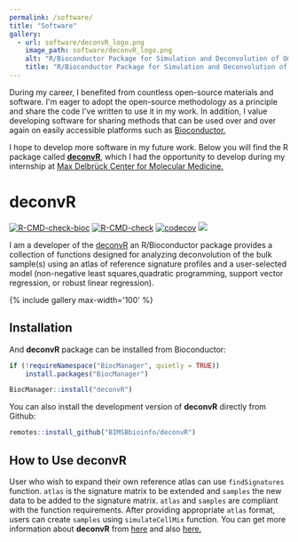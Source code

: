 ```yaml
---
permalink: /software/
title: "Software"
gallery:
  - url: software/deconvR_logo.png
    image_path: software/deconvR_logo.png
    alt: "R/Bioconductor Package for Simulation and Deconvolution of Omic Profiles"
    title: "R/Bioconductor Package for Simulation and Deconvolution of Omic Profiles"
---
```


During my career, I benefited from countless open-source materials and software.
I'm eager to adopt the open-source methodology as a principle and share the code
I've written to use it in my work. In addition, I value developing software for
sharing methods that can be used over and over again on easily accessible
platforms such as [Bioconductor.](https://www.bioconductor.org/)

I hope to develop more software in my future work. Below you will find the R package called [**deconvR**](https://bioconductor.org/packages/release/bioc/html/deconvR.html), which I had the opportunity to develop during my internship at [Max Delbrück Center for Molecular Medicine.](https://www.mdc-berlin.de/)

# deconvR

[![R-CMD-check-bioc](https://github.com/BIMSBbioinfo/deconvR/actions/workflows/check-bioc.yml/badge.svg)](https://github.com/BIMSBbioinfo/deconvR/actions/workflows/check-bioc.yml)
[![R-CMD-check](https://github.com/BIMSBbioinfo/deconvR/actions/workflows/R-CMD-check.yaml/badge.svg)](https://github.com/BIMSBbioinfo/deconvR/actions/workflows/R-CMD-check.yaml)
[![codecov](https://codecov.io/gh/BIMSBbioinfo/deconvR/branch/master/graph/badge.svg?token=F86XU6BI9S)](https://codecov.io/gh/BIMSBbioinfo/deconvR)
[![](https://img.shields.io/badge/release%20version-1.0.1-green.svg)](https://www.bioconductor.org/packages/deconvR)

<!-- badges: start -->
<!-- badges: end -->

I am a developer of the [deconvR](https://bioconductor.org/packages/release/bioc/html/deconvR.html) an R/Bioconductor package provides a collection of functions
designed for analyzing deconvolution of the bulk sample(s) using an atlas of
reference signature profiles and a user-selected model (non-negative least
squares,quadratic programming, support vector regression, or robust linear
regression). 

{% include gallery max-width='100' %}

## Installation

And **deconvR** package can be installed from Bioconductor:

``` r
if (!requireNamespace("BiocManager", quietly = TRUE))
    install.packages("BiocManager")

BiocManager::install("deconvR")
```

You can also install the development version of **deconvR** directly from
Github:

``` r
remotes::install_github("BIMSBbioinfo/deconvR")
```

## How to Use deconvR

User who wish to expand their own reference atlas can use `findSignatures`
function. `atlas` is the signature matrix to be extended and `samples` the new
data to be added to the signature matrix. `atlas` and `samples` are compliant
with the function requirements. After providing appropriate `atlas` format,
users can create `samples` using `simulateCellMix` function. You can get more
information about **deconvR** from
[here](http://bioinformatics.mdc-berlin.de/deconvR/) and also
[here.](https://bioconductor.org/packages/release/bioc/html/deconvR.html)
